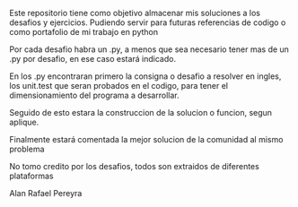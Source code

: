 Este repositorio tiene como objetivo almacenar mis soluciones a los desafios y ejercicios.
Pudiendo servir para futuras referencias de codigo o como portafolio de mi trabajo en python

Por cada desafio habra un .py, a menos que sea necesario tener mas de un .py por desafio,
en ese caso estará indicado.  

En los .py encontraran primero la consigna o desafio a resolver en ingles, los unit.test que seran 
probados en el codigo, para tener el dimensionamiento del programa a desarrollar.

Seguido de esto estara la construccion de la solucion o funcion, segun aplique. 

Finalmente estará comentada la mejor solucion de la comunidad al mismo problema

No tomo credito por los desafios, todos son extraidos de diferentes plataformas


Alan Rafael Pereyra
